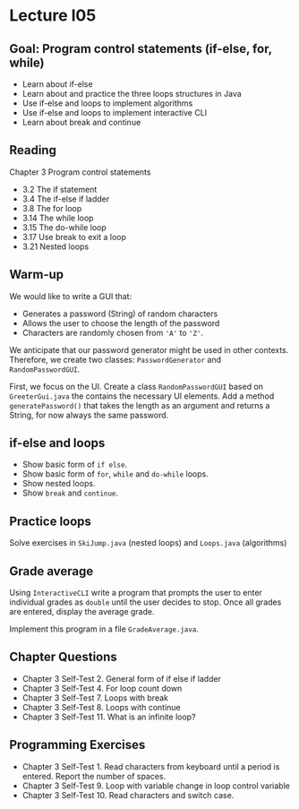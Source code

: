 # Lecture l05

## Goal: Program control statements (if-else, for, while) 
- Learn about if-else
- Learn about and practice the three loops structures in Java
- Use if-else and loops to implement algorithms
- Use if-else and loops to implement interactive CLI
- Learn about break and continue 
 

## Reading
Chapter 3 Program control statements
- 3.2 The if statement
- 3.4 The if-else if ladder
- 3.8 The for loop
- 3.14 The while loop
- 3.15 The do-while loop
- 3.17 Use break to exit a loop
- 3.21 Nested loops

## Warm-up
We would like to write a GUI that:
- Generates a password (String) of random characters
- Allows the user to choose the length of the password
- Characters are randomly chosen from `'A'` to `'Z'`.

We anticipate that our password generator might be used in other contexts. Therefore, we create two classes: `PasswordGenerator` and `RandomPasswordGUI`.

First, we focus on the UI. 
Create a class `RandomPasswordGUI` based on `GreeterGui.java` the contains the necessary UI elements. Add a method `generatePassword()` that takes the length as an argument and returns a String, for now always the same password.

## if-else and loops

- Show basic form of `if else`.
- Show basic form of `for`, `while` and `do-while` loops.
- Show nested loops.
- Show `break` and `continue`.



## Practice loops
Solve exercises in `SkiJump.java` (nested loops) and `Loops.java` (algorithms)

## Grade average
Using `InteractiveCLI` write a program that prompts the user to enter individual grades as `double` until the user decides to stop. Once all grades are entered, display the average grade.

Implement this program in a file `GradeAverage.java`.


## Chapter Questions
- Chapter 3 Self-Test 2. General form of if else if ladder
- Chapter 3 Self-Test 4. For loop count down 
- Chapter 3 Self-Test 7. Loops with break 
- Chapter 3 Self-Test 8. Loops with continue
- Chapter 3 Self-Test 11. What is an infinite loop?



## Programming Exercises
- Chapter 3 Self-Test 1. Read characters from keyboard until a period is entered. Report the number of spaces. 
- Chapter 3 Self-Test 9. Loop with variable change in loop control variable
- Chapter 3 Self-Test 10. Read characters and switch case.
